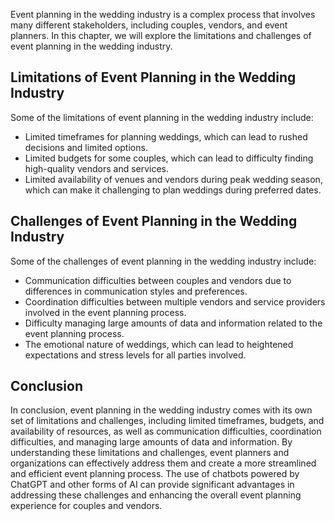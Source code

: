 

Event planning in the wedding industry is a complex process that involves many different stakeholders, including couples, vendors, and event planners. In this chapter, we will explore the limitations and challenges of event planning in the wedding industry.

Limitations of Event Planning in the Wedding Industry
-----------------------------------------------------

Some of the limitations of event planning in the wedding industry include:

* Limited timeframes for planning weddings, which can lead to rushed decisions and limited options.
* Limited budgets for some couples, which can lead to difficulty finding high-quality vendors and services.
* Limited availability of venues and vendors during peak wedding season, which can make it challenging to plan weddings during preferred dates.

Challenges of Event Planning in the Wedding Industry
----------------------------------------------------

Some of the challenges of event planning in the wedding industry include:

* Communication difficulties between couples and vendors due to differences in communication styles and preferences.
* Coordination difficulties between multiple vendors and service providers involved in the event planning process.
* Difficulty managing large amounts of data and information related to the event planning process.
* The emotional nature of weddings, which can lead to heightened expectations and stress levels for all parties involved.

Conclusion
----------

In conclusion, event planning in the wedding industry comes with its own set of limitations and challenges, including limited timeframes, budgets, and availability of resources, as well as communication difficulties, coordination difficulties, and managing large amounts of data and information. By understanding these limitations and challenges, event planners and organizations can effectively address them and create a more streamlined and efficient event planning process. The use of chatbots powered by ChatGPT and other forms of AI can provide significant advantages in addressing these challenges and enhancing the overall event planning experience for couples and vendors.


